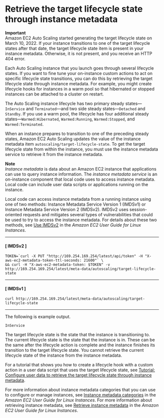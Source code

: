 # Retrieve the target lifecycle state through instance metadata<a name="retrieving-target-lifecycle-state-through-imds"></a>

**Important**  
Amazon EC2 Auto Scaling started generating the target lifecycle state on March 10, 2022\. If your instance transitions to one of the target lifecycle states after that date, the target lifecycle state item is present in your instance metadata\. Otherwise, it is not present, and you receive an HTTP 404 error\.

Each Auto Scaling instance that you launch goes through several lifecycle states\. If you want to fine tune your on\-instance custom actions to act on specific lifecycle state transitions, you can do this by retrieving the target lifecycle state through instance metadata\. For example, you might create lifecycle hooks for instances in a warm pool so that hibernated or stopped instances can be attached to a cluster on restart\.

The Auto Scaling instance lifecycle has two primary steady states—`InService` and `Terminated`—and two side steady states—`Detached` and `Standby`\. If you use a warm pool, the lifecycle has four additional steady states—`Warmed:Hibernated`, `Warmed:Running`, `Warmed:Stopped`, and `Warmed:Terminated`\.

When an instance prepares to transition to one of the preceding steady states, Amazon EC2 Auto Scaling updates the value of the instance metadata item `autoscaling/target-lifecycle-state`\. To get the target lifecycle state from within the instance, you must use the instance metadata service to retrieve it from the instance metadata\. 

**Note**  
*Instance metadata* is data about an Amazon EC2 instance that applications can use to query instance information\. The *instance metadata service* is an on\-instance component that local code uses to access instance metadata\. Local code can include user data scripts or applications running on the instance\.

Local code can access instance metadata from a running instance using one of two methods: Instance Metadata Service Version 1 \(IMDSv1\) or Instance Metadata Service Version 2 \(IMDSv2\)\. IMDSv2 uses session\-oriented requests and mitigates several types of vulnerabilities that could be used to try to access the instance metadata\. For details about these two methods, see [Use IMDSv2](https://docs.aws.amazon.com/AWSEC2/latest/UserGuide/configuring-instance-metadata-service.html) in the *Amazon EC2 User Guide for Linux Instances*\.

------
#### [ IMDSv2 ]

```
TOKEN=`curl -X PUT "http://169.254.169.254/latest/api/token" -H "X-aws-ec2-metadata-token-ttl-seconds: 21600"` \
&& curl -H "X-aws-ec2-metadata-token: $TOKEN" -v http://169.254.169.254/latest/meta-data/autoscaling/target-lifecycle-state
```

------
#### [ IMDSv1 ]

```
curl http://169.254.169.254/latest/meta-data/autoscaling/target-lifecycle-state
```

------

The following is example output\.

```
InService
```

The target lifecycle state is the state that the instance is transitioning to\. The current lifecycle state is the state that the instance is in\. These can be the same after the lifecycle action is complete and the instance finishes its transition to the target lifecycle state\. You cannot retrieve the current lifecycle state of the instance from the instance metadata\.

For a tutorial that shows you how to create a lifecycle hook with a custom action in a user data script that uses the target lifecycle state, see [Tutorial: Configure user data to retrieve the target lifecycle state through instance metadata](tutorial-lifecycle-hook-instance-metadata.md)\.

For more information about instance metadata categories that you can use to configure or manage instances, see [Instance metadata categories](https://docs.aws.amazon.com/AWSEC2/latest/UserGuide/instancedata-data-categories.html) in the *Amazon EC2 User Guide for Linux Instances*\. For more information about retrieving instance metadata, see [Retrieve instance metadata](https://docs.aws.amazon.com/AWSEC2/latest/UserGuide/instancedata-data-retrieval.html) in the *Amazon EC2 User Guide for Linux Instances*\.